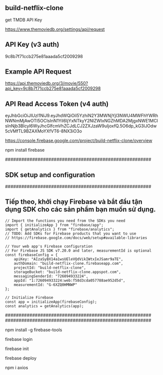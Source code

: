 ## build-netflix-clone

get TMDB API Key

https://www.themoviedb.org/settings/api/request

## API Key (v3 auth)
9c8b7f71ccb275e81aaada5cf2009298
## Example API Request
https://api.themoviedb.org/3/movie/550?api_key=9c8b7f71ccb275e81aaada5cf2009298
## API Read Access Token (v4 auth)
eyJhbGciOiJIUzI1NiJ9.eyJhdWQiOiI5YzhiN2Y3MWNjYjI3NWU4MWFhYWRhNWNmMjAwOTI5OCIsInN1YiI6IjYxNTkyY2NlZWIxNGZhMDA2MjgxNWE1MCIsInNjb3BlcyI6WyJhcGlfcmVhZCJdLCJ2ZXJzaW9uIjoxfQ.5O6dp_kG3lJOdw5cVMfTL9BZAXMoYXfVT6-8NX3iO3o

https://console.firebase.google.com/project/build-netflix-clone/overview

npm install firebase


######################################################
## SDK setup and configuration
######################################################
## Tiếp theo, khởi chạy Firebase và bắt đầu tận dụng SDK cho các sản phẩm bạn muốn sử dụng.

    // Import the functions you need from the SDKs you need
    import { initializeApp } from "firebase/app";
    import { getAnalytics } from "firebase/analytics";
    // TODO: Add SDKs for Firebase products that you want to use
    // https://firebase.google.com/docs/web/setup#available-libraries

    // Your web app's Firebase configuration
    // For Firebase JS SDK v7.20.0 and later, measurementId is optional
    const firebaseConfig = {
        apiKey: "AIzaSyBX14a1wsUEleVQdVikIWtxIeJSamr9aTE",
        authDomain: "build-netflix-clone.firebaseapp.com",
        projectId: "build-netflix-clone",
        storageBucket: "build-netflix-clone.appspot.com",
        messagingSenderId: "726094933224",
        appId: "1:726094933224:web:f58d3cda057788ae952d5d",
        measurementId: "G-6XZQ0HMNWP"
    };

    // Initialize Firebase
    const app = initializeApp(firebaseConfig);
    const analytics = getAnalytics(app);

######################################################
######################################################

npm install -g firebase-tools

firebase login

firebase init

firebase deploy

npm i axios
